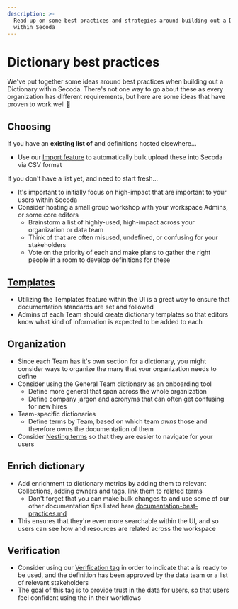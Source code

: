 ```yaml
---
description: >-
  Read up on some best practices and strategies around building out a Dictionary
  within Secoda
---
```


# Dictionary best practices

We've put together some ideas around best practices when building out a Dictionary within Secoda. There's not one way to go about these as every organization has different requirements, but here are some ideas that have proven to work well :rocket:

## Choosing&#x20;

If you have an **existing list of** and definitions hosted elsewhere...

* Use our [Import feature](../../resource-and-metadata-management/import-and-export-data.md#importing-metadata-into-secoda) to automatically bulk upload these into Secoda via CSV format

If you don't have a list yet, and need to start fresh...

* It's important to initially focus on high-impact  that are important to your users within Secoda
* Consider hosting a small group workshop with your workspace Admins, or some core editors
  * Brainstorm a list of highly-used, high-impact  across your organization or data team
  * Think of  that are often misused, undefined, or confusing for your stakeholders
  * Vote on the priority of each  and make plans to gather the right people in a room to develop definitions for these

## [Templates](../../features/ask-questions-in-secoda/templates.md)

* Utilizing the Templates feature within the UI is a great way to ensure that documentation standards are set and followed
* Admins of each Team should create dictionary templates so that editors know what kind of information is expected to be added to each&#x20;

## Organization

* Since each Team has it's own section for a dictionary, you might consider ways to organize the many  that your organization needs to define
* Consider using the General Team dictionary as an onboarding tool&#x20;
  * Define more general  that span across the whole organization&#x20;
  * Define company jargon and acronyms that can often get confusing for new hires
* Team-specific dictionaries
  * Define terms by Team, based on which team _owns_ those  and therefore owns the documentation of them
* Consider [Nesting terms](../../features/dictionary.md#nesting-terms) so that they are easier to navigate for your users

## Enrich dictionary&#x20;

* Add enrichment to dictionary metrics by adding them to relevant Collections, adding owners and tags, link them to related terms
  * Don't forget that you can make bulk changes to  and use some of our other documentation tips listed here [documentation-best-practices.md](documentation-best-practices.md "mention")
* This ensures that they're even more searchable within the UI, and so users can see how  and resources are related across the workspace

## Verification

* Consider using our [Verification tag](../../resource-and-metadata-management/tags/verified-tag.md) in order to indicate that a  is ready to be used, and the definition has been approved by the data team or a list of relevant stakeholders
* The goal of this tag is to provide trust in the data for users, so that users feel confident using the  in their workflows
